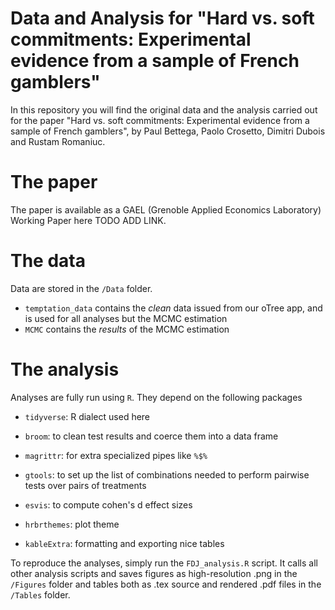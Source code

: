 # Data and Analysis for "Hard vs. soft commitments: Experimental evidence from a sample of French gamblers"

In this repository you will find the original data and the analysis carried out for the paper "Hard vs. soft commitments: Experimental evidence from a sample of French gamblers", by Paul Bettega, Paolo Crosetto, Dimitri Dubois and Rustam Romaniuc. 

# The paper

The paper is available as a GAEL (Grenoble Applied Economics Laboratory) Working Paper here TODO ADD LINK.

# The data

Data are stored in the `/Data` folder. 

- `temptation_data` contains the *clean* data issued from our oTree app, and is used for all analyses but the MCMC estimation
- `MCMC` contains the *results* of the MCMC estimation

# The analysis

Analyses are fully run using `R`. They depend on the following packages

- `tidyverse`:    R dialect used here
- `broom`:        to clean test results and coerce them into a data frame
- `magrittr`:     for extra specialized pipes like `%$%`

- `gtools`:       to set up the list of combinations needed to perform pairwise tests over pairs of treatments
- `esvis`:        to compute cohen's d effect sizes

- `hrbrthemes`:   plot theme
- `kableExtra`:   formatting and exporting nice tables

To reproduce the analyses, simply run the `FDJ_analysis.R` script. It calls all other analysis scripts and saves figures as high-resolution .png in the `/Figures` folder and tables both as .tex source and rendered .pdf files in the `/Tables` folder. 

